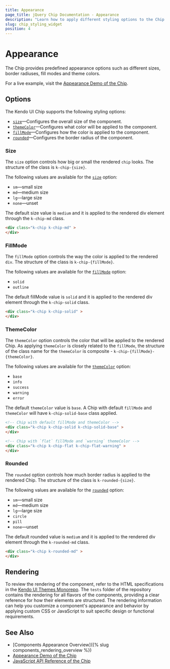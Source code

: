 ```yaml
---
title: Appearance
page_title: jQuery Chip Documentation - Appearance
description: "Learn how to apply different styling options to the Chip widget."
slug: chip_styling_widget
position: 4
---
```


# Appearance

The Chip provides predefined appearance options such as different sizes, border radiuses, fill modes and theme colors.

For a live example, visit the [Appearance Demo of the Chip](https://demos.telerik.com/kendo-ui/chip/appearance).

## Options

The Kendo UI Chip supports the following styling options:

- [`size`](#size)—Configures the overall size of the component.
- [`themeColor`](#themecolor)—Configures what color will be applied to the component.
- [`fillMode`](#fillmode)—Configures how the color is applied to the component.
- [`rounded`](#rounded)—Configures the border radius of the component.

### Size

The `size` option controls how big or small the rendered `chip` looks. The structure of the class is `k-chip-{size}`.

The following values are available for the [`size`](/api/javascript/ui/chip/configuration/size) option:

- `sm`—small size
- `md`—medium size
- `lg`—large size
- `none`—unset

The default size value is `medium` and it is applied to the rendered div element through the `k-chip-md` class.

```html
<div class="k-chip k-chip-md" >
</div>
```

### FillMode

The `fillMode` option controls the way the color is applied to the rendered `div`. The structure of the class is `k-chip-{fillMode}`.

The following values are available for the [`fillMode`](/api/javascript/ui/chip/configuration/fillmode) option:

- `solid`
- `outline`

The default fillMode value is `solid` and it is applied to the rendered div element through the `k-chip-solid` class.

```html
<div class="k-chip k-chip-solid" >
</div>
```

### ThemeColor

The `themeColor` option controls the color that will be applied to the rendered Chip. As applying `themeColor` is closely related to the `fillMode`, the structure of the class name for the `themeColor` is composite - `k-chip-{fillMode}-{themeColor}`.

The following values are available for the [`themeColor`](/api/javascript/ui/chip/configuration/themecolor) option:

- `base`
- `info`
- `success`
- `warning`
- `error`

The default `themeColor` value is `base`. A Chip with default `fillMode` and `themeColor` will have `k-chip-solid-base` class applied.

```html
<!-- Chip with default fillMode and themeColor -->
<div class="k-chip k-chip-solid k-chip-solid-base" >
</div>

<!-- Chip with `flat` fillMode and `warning` themeColor -->
<div class="k-chip k-chip-flat k-chip-flat-warning" >
</div>
```

### Rounded

The `rounded` option controls how much border radius is applied to the rendered Chip. The structure of the class is `k-rounded-{size}`.

The following values are available for the [`rounded`](/api/javascript/ui/chip/configuration/rounded) option:

- `sm`—small size
- `md`—medium size
- `lg`—large size
- `circle`
- `pill`
- `none`—unset

The default rounded value is `medium` and it is applied to the rendered div element through the `k-rounded-md` class.

```html
<div class="k-chip k-rounded-md" >
</div>
```

## Rendering
 
To review the rendering of the component, refer to the HTML specifications in the [Kendo UI Themes Monorepo](https://github.com/telerik/kendo-themes/tree/develop). The `tests` folder of the repository contains the rendering for all flavors of the components, providing a clear reference for how their elements are structured. The rendering information can help you customize a component's appearance and behavior by applying custom CSS or JavaScript to suit specific design or functional requirements.

## See Also

* [Components Appearance Overview]({% slug components_rendering_overview %})
* [Appearance Demo of the Chip](https://demos.telerik.com/kendo-ui/chip/appearance)
* [JavaScript API Reference of the Chip](/api/javascript/ui/chip)

